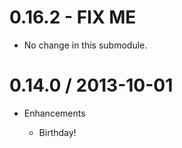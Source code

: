 # 0.16.2 - FIX ME

* No change in this submodule.

# 0.14.0 / 2013-10-01

* Enhancements

  * Birthday!
